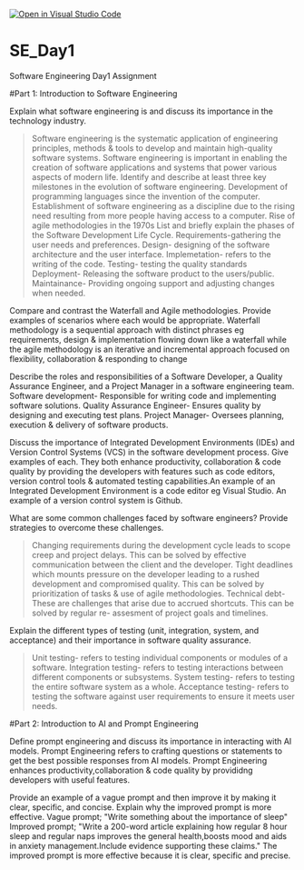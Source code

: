 [![Open in Visual Studio Code](https://classroom.github.com/assets/open-in-vscode-2e0aaae1b6195c2367325f4f02e2d04e9abb55f0b24a779b69b11b9e10269abc.svg)](https://classroom.github.com/online_ide?assignment_repo_id=15568716&assignment_repo_type=AssignmentRepo)
# SE_Day1
Software Engineering Day1 Assignment

#Part 1: Introduction to Software Engineering

Explain what software engineering is and discuss its importance in the technology industry.
>Software engineering is the systematic application of engineering principles, methods & tools to develop and maintain high-quality software systems.
>Software engineering is important in enabling the creation of software applications and systems that power various aspects of modern life.
Identify and describe at least three key milestones in the evolution of software engineering.
>Development of programming languages since the invention of the computer.
>Establishment of software engineering as a discipline due to the rising need resulting from more people having access to a computer.
>Rise of agile methodologies in the 1970s
List and briefly explain the phases of the Software Development Life Cycle.
>Requirements-gathering the user needs and preferences.
>Design- designing of the software architecture and the user interface.
>Implemetation- refers to the writing of the code.
>Testing- testing the quality standards
>Deployment- Releasing the software product to the users/public.
>Maintainance- Providing ongoing support and adjusting changes when needed.


Compare and contrast the Waterfall and Agile methodologies. Provide examples of scenarios where each would be appropriate.
Waterfall methodology is a sequential approach with distinct phrases eg requirements, design & implementation flowing down like a waterfall while the agile methodology is an iterative and incremental approach focused on flexibility, collaboration & responding to change


Describe the roles and responsibilities of a Software Developer, a Quality Assurance Engineer, and a Project Manager in a software engineering team.
Software development- Responsible for writing code and implementing software solutions.
Quality Assurance Engineer- Ensures quality by designing and executing test plans.
Project Manager- Oversees planning, execution & delivery of software products.

Discuss the importance of Integrated Development Environments (IDEs) and Version Control Systems (VCS) in the software development process. Give examples of each.
They both enhance productivity, collaboration & code quality by providing the developers with features such as code editors, version control tools & automated testing capabilities.An example of an Integrated Development Environment is a code editor eg Visual Studio. An example of a version control system is Github.

What are some common challenges faced by software engineers? Provide strategies to overcome these challenges.
>Changing requirements during the development cycle leads to scope creep and project delays. This can be solved by effective communication between the client and the developer.
>Tight deadlines which mounts pressure on the developer leading to a rushed development and compromised quality. This can be solved by prioritization of tasks & use of agile methodologies.
>Technical debt- These are challenges that arise due to accrued shortcuts. This can be solved by regular re- assesment of project goals and timelines.

Explain the different types of testing (unit, integration, system, and acceptance) and their importance in software quality assurance.
>Unit testing- refers to testing individual components or modules of a software.
>Integration testing- refers to testing interactions between different components or subsystems.
>System testing- refers to testing the entire software system as a whole.
>Acceptance testing- refers to testing the software against user requirements to ensure it meets user needs.


#Part 2: Introduction to AI and Prompt Engineering


Define prompt engineering and discuss its importance in interacting with AI models.
Prompt Engineering refers to crafting questions or statements to get the best possible responses from AI models.
Prompt Engineering enhances productivity,collaboration & code quality by provididng developers with useful features.

Provide an example of a vague prompt and then improve it by making it clear, specific, and concise. Explain why the improved prompt is more effective.
Vague prompt; "Write something about the importance of sleep"
Improved prompt; "Write a 200-word article explaining how regular 8 hour sleep and regular naps improves the general health,boosts mood and aids in anxiety management.Include evidence supporting these claims."
The improved prompt is more effective because it is clear, specific and precise.
